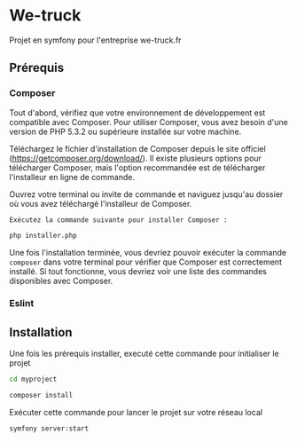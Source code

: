 # We-truck

Projet en symfony pour l'entreprise we-truck.fr

## Prérequis
### Composer
Tout d'abord, vérifiez que votre environnement de développement est compatible avec Composer. Pour utiliser Composer, vous avez besoin d'une version de PHP 5.3.2 ou supérieure installée sur votre machine.

Téléchargez le fichier d'installation de Composer depuis le site officiel (https://getcomposer.org/download/). Il existe plusieurs options pour télécharger Composer, mais l'option recommandée est de télécharger l'installeur en ligne de commande.

Ouvrez votre terminal ou invite de commande et naviguez jusqu'au dossier où vous avez téléchargé l'installeur de Composer.


`Exécutez la commande suivante pour installer Composer :`
```bash
php installer.php
```

Une fois l'installation terminée, vous devriez pouvoir exécuter la commande `composer` dans votre terminal pour vérifier que Composer est correctement installé. Si tout fonctionne, vous devriez voir une liste des commandes disponibles avec Composer.
### Eslint

## Installation

Une fois les prérequis installer, executé cette commande pour initialiser le projet

```bash
cd myproject
```
```bash
composer install
```

Exécuter cette commande pour lancer le projet sur votre réseau local 
```bash
symfony server:start
```
